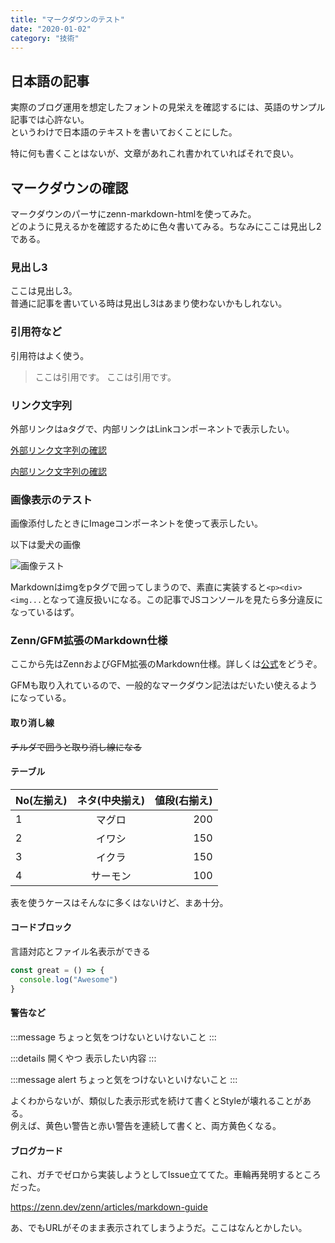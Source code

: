 ```yaml
---
title: "マークダウンのテスト"
date: "2020-01-02"
category: "技術"
---
```


## 日本語の記事
実際のブログ運用を想定したフォントの見栄えを確認するには、英語のサンプル記事では心許ない。  
というわけで日本語のテキストを書いておくことにした。

特に何も書くことはないが、文章があれこれ書かれていればそれで良い。

## マークダウンの確認
マークダウンのパーサにzenn-markdown-htmlを使ってみた。  
どのように見えるかを確認するために色々書いてみる。ちなみにここは見出し2である。

### 見出し3
ここは見出し3。  
普通に記事を書いている時は見出し3はあまり使わないかもしれない。


### 引用符など
引用符はよく使う。

>ここは引用です。
>ここは引用です。


### リンク文字列
外部リンクはaタグで、内部リンクはLinkコンポーネントで表示したい。

[外部リンク文字列の確認](https://www.google.co.jp/)

[内部リンク文字列の確認](/posts/shikkaku)

### 画像表示のテスト
画像添付したときにImageコンポーネントを使って表示したい。

以下は愛犬の画像

![画像テスト](/images/kurumi.jpeg)

Markdownはimgをpタグで囲ってしまうので、素直に実装すると`<p><div><img...`となって違反扱いになる。この記事でJSコンソールを見たら多分違反になっているはず。


### Zenn/GFM拡張のMarkdown仕様
ここから先はZennおよびGFM拡張のMarkdown仕様。詳しくは[公式](https://zenn.dev/zenn/articles/markdown-guide)をどうぞ。

GFMも取り入れているので、一般的なマークダウン記法はだいたい使えるようになっている。

#### 取り消し線

~~チルダで囲うと取り消し線になる~~

#### テーブル

|No(左揃え)|ネタ(中央揃え)|値段(右揃え)|
|:--|:--:|--:|
|1|マグロ|200|
|2|イワシ|150|
|3|イクラ|150|
|4|サーモン|100|

表を使うケースはそんなに多くはないけど、まあ十分。

#### コードブロック
言語対応とファイル名表示ができる

```js:hoge.js
const great = () => {
  console.log("Awesome")
}
```
#### 警告など

:::message
ちょっと気をつけないといけないこと
:::

:::details 開くやつ
表示したい内容
:::

:::message alert
ちょっと気をつけないといけないこと
:::

よくわからないが、類似した表示形式を続けて書くとStyleが壊れることがある。  
例えば、黄色い警告と赤い警告を連続して書くと、両方黄色くなる。

#### ブログカード
これ、ガチでゼロから実装しようとしてIssue立ててた。車輪再発明するところだった。

https://zenn.dev/zenn/articles/markdown-guide


あ、でもURLがそのまま表示されてしまうようだ。ここはなんとかしたい。

